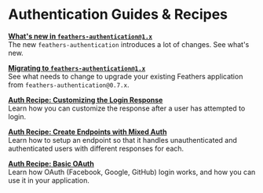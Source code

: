 # Authentication Guides & Recipes

[**What's new in `feathers-authentication@1.x`**](https://github.com/feathersjs/feathers-authentication/blob/master/docs/new-1.0-features.md)<br/>
The new `feathers-authentication` introduces a lot of changes.  See what's new.

[**Migrating to `feathers-authentication@1.x`**](https://github.com/feathersjs/feathers-authentication/blob/master/docs/migrating.md)<br/>
See what needs to change to upgrade your existing Feathers application from `feathers-authentication@0.7.x`.

[**Auth Recipe: Customizing the Login Response**](./recipe.customize-response.md)<br/>
Learn how you can customize the response after a user has attempted to login.

[**Auth Recipe: Create Endpoints with Mixed Auth**](./recipe.mixed-auth.md)<br/>
Learn how to setup an endpoint so that it handles unauthenticated and authenticated users with different responses for each.

[**Auth Recipe: Basic OAuth**](./recipe.oauth-basic.md)<br/>
Learn how OAuth (Facebook, Google, GitHub) login works, and how you can use it in your application.